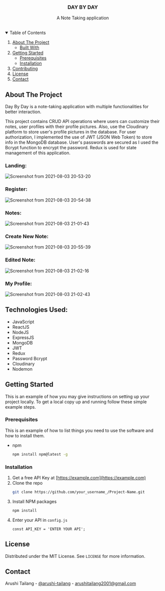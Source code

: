 <br />
<p align="center">
  <h3 align="center">DAY BY DAY</h3>

  <p align="center">
    A Note Taking application
    <br />
    </p>
</p>
<br />
<!-- TABLE OF CONTENTS -->
<details open="open">
  <summary>Table of Contents</summary>
  <ol>
    <li>
      <a href="#about-the-project">About The Project</a>
      <ul>
        <li><a href="#built-with">Built With</a></li>
      </ul>
    </li>
    <li>
      <a href="#getting-started">Getting Started</a>
      <ul>
        <li><a href="#prerequisites">Prerequisites</a></li>
        <li><a href="#installation">Installation</a></li>
      </ul>
    </li>
    <li><a href="#contributing">Contributing</a></li>
    <li><a href="#license">License</a></li>
    <li><a href="#contact">Contact</a></li>
  </ol>
</details>


<!-- ABOUT THE PROJECT -->
## About The Project
  
Day By Day is a note-taking application with multiple functionalities for better interaction.

This project contains CRUD API operations where users can customize their notes, user profiles with their profile pictures. Also, use the Cloudinary platform to store user's profile pictures in the database.
For user authorization, I implemented the use of JWT (JSON Web Token) to store info in the MongoDB database. User's passwords are secured as I used the Bcrypt function to encrypt the password.
Redux is used for state management of this application.
  
  ### Landing:
![Screenshot from 2021-08-03 20-53-20](https://user-images.githubusercontent.com/75250092/128045616-6bea321f-39bd-4ff1-8032-5ec2aac8a96f.png)
### Register:
![Screenshot from 2021-08-03 20-54-38](https://user-images.githubusercontent.com/75250092/128048462-848f9e5c-8519-4755-9709-1cd2c47cec13.png)
### Notes:
![Screenshot from 2021-08-03 21-01-43](https://user-images.githubusercontent.com/75250092/128048610-9fe5eea7-239b-4dcb-9576-b7c7ce3fa135.png)
### Create New Note:
![Screenshot from 2021-08-03 20-55-39](https://user-images.githubusercontent.com/75250092/128049279-979492fc-6fce-4cae-8e0d-10dad0aca0cd.png)
### Edited Note:
![Screenshot from 2021-08-03 21-02-16](https://user-images.githubusercontent.com/75250092/128049401-f6868e3c-87c7-45d3-94ec-5bf7dd852628.png)

### My Profile:
![Screenshot from 2021-08-03 21-02-43](https://user-images.githubusercontent.com/75250092/128049502-1e254ded-4cd7-49c6-a489-4cc18f51f6ac.png)


## Technologies Used:

- JavaScript
- ReactJS
- NodeJS
- ExpressJS
- MongoDB
- JWT
- Redux
- Password Bcrypt
- Cloudinary
- Nodemon



<!-- GETTING STARTED -->
## Getting Started

This is an example of how you may give instructions on setting up your project locally.
To get a local copy up and running follow these simple example steps.

### Prerequisites

This is an example of how to list things you need to use the software and how to install them.
* npm
  ```sh
  npm install npm@latest -g
  ```

### Installation

1. Get a free API Key at [https://example.com](https://example.com)
2. Clone the repo
   ```sh
   git clone https://github.com/your_username_/Project-Name.git
   ```
3. Install NPM packages
   ```sh
   npm install
   ```
4. Enter your API in `config.js`
   ```JS
   const API_KEY = 'ENTER YOUR API';
   ```




## License

Distributed under the MIT License. See `LICENSE` for more information.



<!-- CONTACT -->
## Contact

Arushi Tailang - [@arushi-tailang](https://www.linkedin.com/in/arushi-tailang-1a23001b0/) - arushitailang2001@gmail.com












